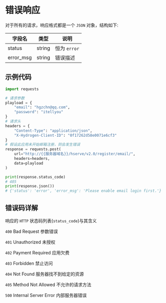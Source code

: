 <!-- ex_nonav -->

# 错误响应
对于所有的请求，响应格式都是一个 `JSON` 对象，结构如下:

| 字段名    | 类型   | 说明         |
| --------- | ------ | ------------ |
| status    | string | 恒为 `error` |
| error_msg | string | 错误描述     |


## 示例代码
```python
import requests

# 请求参数
playload = {
    "email": "hgzchn@qq.com",
    "password": "itellyou"
}
# 请求头
headers = {
    "Content-Type": "application/json",
    "X-Hydrogen-Client-ID": "0f17262d58e0071e6cf3"
}
# 假设此应用未开始邮箱注册，则会发生错误
response = requests.post(
    url="http://{{服务器域名}}/hserve/v2.0/register/email/",
    headers=headers,
    data=playload
)

print(response.status_code)
# 405
print(response.json())
# {'status': 'error', 'error_msg': 'Please enable email login first.'}
```

## 错误码详解

响应的 `HTTP` 状态码列表(`status_code`)与其含义

`400`  Bad Request 参数错误

`401`  Unauthorized 未授权  

`402`  Payment Required 应用欠费

`403`  Forbidden 禁止访问  

`404`  Not Found 服务器找不到给定的资源

`405`  Method Not Allowed 不允许的请求方法

`500`  Internal Server Error 内部服务器错误
